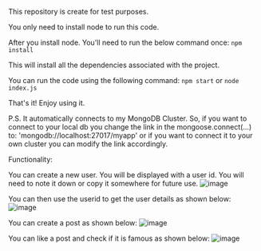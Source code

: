This repository is create for test purposes.

You only need to install node to run this code.

After you install node. You'll need to run the below command once:
`npm install`
    
This will install all the dependencies associated with the project.

You can run the code using the following command:
`npm start`
    or
`node index.js`
  
That's it! Enjoy using it.

P.S. It automatically connects to my MongoDB Cluster. So, if you want to connect to your local db you change the link in the mongoose.connect(...)
to: 'mongodb://localhost:27017/myapp' or if you want to connect it to your own cluster you can modify the link accordingly.


Functionality:

You can create a new user. You will be displayed with a user id. You will need to note it down or copy it somewhere for future use.
![image](https://user-images.githubusercontent.com/56663315/219653725-d46071f8-0156-49d8-a221-357734a62ca5.png)

You can then use the userid to get the user details as shown below:
![image](https://user-images.githubusercontent.com/56663315/219653870-aa954979-2c9a-4fad-9f8a-a26e7dbc7ae2.png)

You can create a post as shown below:
![image](https://user-images.githubusercontent.com/56663315/219653951-a3bdbbe6-3c54-4737-959b-86dc675a535e.png)

You can like a post and check if it is famous as shown below:
![image](https://user-images.githubusercontent.com/56663315/219654118-3846e31a-25b1-424f-82db-fbeccacbc4c4.png)
